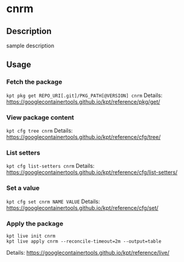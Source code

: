 # cnrm

## Description
sample description

## Usage

### Fetch the package
`kpt pkg get REPO_URI[.git]/PKG_PATH[@VERSION] cnrm`
Details: https://googlecontainertools.github.io/kpt/reference/pkg/get/

### View package content
`kpt cfg tree cnrm`
Details: https://googlecontainertools.github.io/kpt/reference/cfg/tree/

### List setters
`kpt cfg list-setters cnrm`
Details: https://googlecontainertools.github.io/kpt/reference/cfg/list-setters/

### Set a value
`kpt cfg set cnrm NAME VALUE`
Details: https://googlecontainertools.github.io/kpt/reference/cfg/set/

### Apply the package
```
kpt live init cnrm
kpt live apply cnrm --reconcile-timeout=2m --output=table
```
Details: https://googlecontainertools.github.io/kpt/reference/live/
